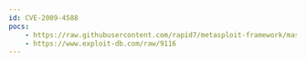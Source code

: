 ```yaml
---
id: CVE-2009-4588
pocs:
    - https://raw.githubusercontent.com/rapid7/metasploit-framework/master/modules/exploits/windows/browser/awingsoft_web3d_bof.rb
    - https://www.exploit-db.com/raw/9116
---
```

